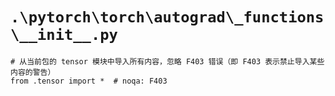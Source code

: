 # `.\pytorch\torch\autograd\_functions\__init__.py`

```
# 从当前包的 tensor 模块中导入所有内容，忽略 F403 错误（即 F403 表示禁止导入某些内容的警告）
from .tensor import *  # noqa: F403
```